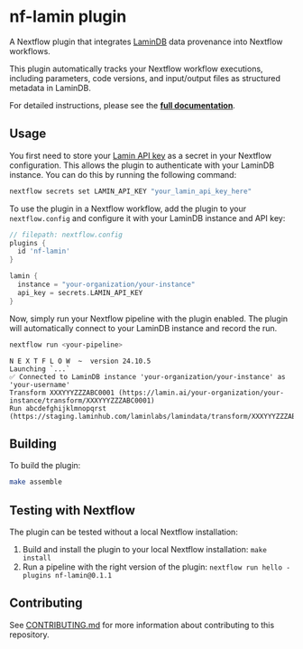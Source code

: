# nf-lamin plugin

A Nextflow plugin that integrates [LaminDB](https://github.com/laminlabs/lamindb) data provenance into Nextflow workflows.

This plugin automatically tracks your Nextflow workflow executions, including parameters, code versions, and input/output files as structured metadata in LaminDB.

For detailed instructions, please see the [**full documentation**](https://docs.lamin.ai/nextflow).

## Usage

You first need to store your [Lamin API key](https://lamin.ai/settings) as a secret in your Nextflow configuration.
This allows the plugin to authenticate with your LaminDB instance.
You can do this by running the following command:

```bash
nextflow secrets set LAMIN_API_KEY "your_lamin_api_key_here"
```

To use the plugin in a Nextflow workflow, add the plugin to your `nextflow.config` and configure it with your LaminDB instance and API key:

```groovy
// filepath: nextflow.config
plugins {
  id 'nf-lamin'
}

lamin {
  instance = "your-organization/your-instance"
  api_key = secrets.LAMIN_API_KEY
}
```

Now, simply run your Nextflow pipeline with the plugin enabled.
The plugin will automatically connect to your LaminDB instance and record the run.

```bash
nextflow run <your-pipeline>
```

    N E X T F L O W  ~  version 24.10.5
    Launching `...`
    ✅ Connected to LaminDB instance 'your-organization/your-instance' as 'your-username'
    Transform XXXYYYZZZABC0001 (https://lamin.ai/your-organization/your-instance/transform/XXXYYYZZZABC0001)
    Run abcdefghijklmnopqrst (https://staging.laminhub.com/laminlabs/lamindata/transform/XXXYYYZZZABC0001/abcdefghijklmnopqrst)

## Building

To build the plugin:

```bash
make assemble
```

## Testing with Nextflow

The plugin can be tested without a local Nextflow installation:

1. Build and install the plugin to your local Nextflow installation: `make install`
2. Run a pipeline with the right version of the plugin: `nextflow run hello -plugins nf-lamin@0.1.1`

## Contributing

See [CONTRIBUTING.md](CONTRIBUTING.md) for more information about contributing to this repository.
